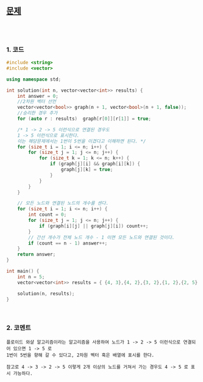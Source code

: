 [문제](https://programmers.co.kr/learn/courses/30/lessons/49191)
--------------------------------------------

<br>
<br>

### 1. 코드

```cpp
#include <string>
#include <vector>

using namespace std;

int solution(int n, vector<vector<int>> results) {
	int answer = 0;
	//2차원 벡터 선언
	vector<vector<bool>> graph(n + 1, vector<bool>(n + 1, false));
	//승리한 경우 추가
	for (auto r : results)  graph[r[0]][r[1]] = true;

	/* 1 -> 2 -> 5 이런식으로 연결된 경우도 
	1 -> 5 이런식으로 표시한다. 
	이는 해당문제에서는 1번이 5번을 이겼다고 이해하면 된다. */
	for (size_t i = 1; i <= n; i++) {
		for (size_t j = 1; j <= n; j++) {
			for (size_t k = 1; k <= n; k++) {
				if (graph[j][i] && graph[i][k]) {
					graph[j][k] = true;
				}
			}
		}
	}

	// 모든 노드와 연결된 노드의 개수를 센다.
	for (size_t i = 1; i <= n; i++) {
		int count = 0;
		for (size_t j = 1; j <= n; j++) {
			if (graph[i][j] || graph[j][i]) count++;
		}
		// 간선 개수가 전체 노드 개수 - 1 이면 모든 노드와 연결된 것이다.
		if (count == n - 1) answer++;
	}
	return answer;
}

int main() {
	int n = 5;
	vector<vector<int>> results = { {4, 3},{4, 2},{3, 2},{1, 2},{2, 5} };

	solution(n, results);
}
```

<br>

### 2. 코멘트 

    플로이드 와샬 알고리즘이라는 알고리즘을 사용하여 노드가 1 -> 2 -> 5 이런식으로 연결되어 있으면 1 -> 5 로
    1번이 5번을 향해 갈 수 있다고, 2차원 벡터 혹은 배열에 표시를 한다.
    
    참고로 4 -> 3 -> 2 -> 5 이렇게 2개 이상의 노드를 거쳐서 가는 경우도 4 -> 5 로 표시 가능하다. 
    
